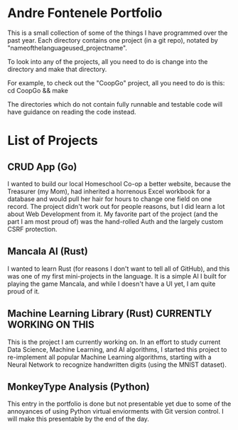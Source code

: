 # Andre Fontenele Portfolio

This is a small collection of some of the things I have programmed over the past year. Each directory contains one project (in a git repo), notated by "nameofthelanguageused_projectname".

To look into any of the projects, all you need to do is change into the directory and make that directory.

For example, to check out the "CoopGo" project, all you need to do is this:
cd CoopGo && make

The directories which do not contain fully runnable and testable code will have guidance on reading the code instead.

# List of Projects

## CRUD App (Go)
I wanted to build our local Homeschool Co-op a better website, because the Treasurer (my Mom), had inherited a horrenous Excel workbook for a database and would pull her hair for hours to change one field on one record. The project didn't work out for people reasons, but I did learn a lot about Web Development from it. My favorite part of the project (and the part I am most proud of) was the hand-rolled Auth and the largely custom CSRF protection.

## Mancala AI (Rust)
I wanted to learn Rust (for reasons I don't want to tell all of GitHub), and this was one of my first mini-projects in the language. It is a simple AI I built for playing the game Mancala, and while I doesn't have a UI yet, I am quite proud of it.

## Machine Learning Library (Rust) CURRENTLY WORKING ON THIS
This is the project I am currently working on. In an effort to study current Data Science, Machine Learning, and AI algorithms, I started this project to re-implement all popular Machine Learning algorithms, starting with a Neural Network to recognize handwritten digits (using the MNIST dataset).

## MonkeyType Analysis (Python)
This entry in the portfolio is done but not presentable yet due to some of the annoyances of using Python virtual enviorments with Git version control. I will make this presentable by the end of the day.
